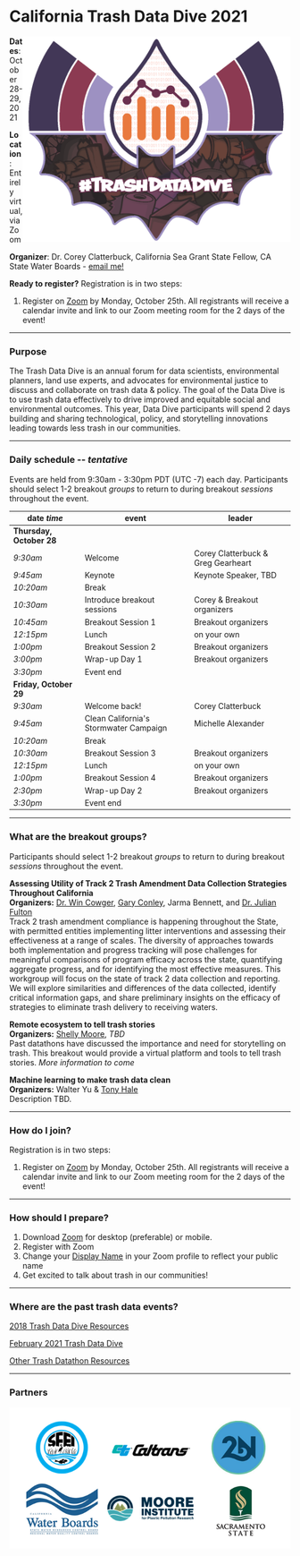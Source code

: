 # California Trash Data Dive 2021

<img align="right" src="TrashDataDive_BatR2.png" width="480"> 

**Dates**: October 28-29, 2021

**Location**: Entirely virtual, via Zoom

**Organizer**: Dr. Corey Clatterbuck, California Sea Grant State Fellow, CA State Water Boards - [email me!](mailto:Corey.Clatterbuck@waterboards.ca.gov)

**Ready to register?** Registration is in two steps:  
1. Register on [Zoom](https://waterboards.zoom.us/meeting/register/tJcpcequqjooG9fOcH59gx3ckXFx4oHMfy7n) by Monday, October 25th. All registrants will receive a calendar invite and link to our Zoom meeting room for the 2 days of the event!  

***

### Purpose
The Trash Data Dive is an annual forum for data scientists, environmental planners, land use experts, and advocates for environmental justice to discuss and collaborate on trash data & policy. The goal of the Data Dive is to use trash data effectively to drive improved and equitable social and environmental outcomes. This year, Data Dive participants will spend 2 days building and sharing technological, policy, and storytelling innovations leading towards less trash in our communities. 

***

### Daily schedule -- *tentative*

Events are held from 9:30am - 3:30pm PDT (UTC -7) each day. Participants should select 1-2 breakout *groups* to return to during breakout *sessions* throughout the event. 

|date *time* | event              | leader               |
|------------|--------------------|----------------------|
|**Thursday, October 28**|
|*9:30am*    | Welcome            | Corey Clatterbuck & Greg Gearheart
|*9:45am*    | Keynote            | Keynote Speaker, TBD
|*10:20am*   | Break              |
|*10:30am*   | Introduce breakout sessions | Corey & Breakout organizers
|*10:45am*   | Breakout Session 1 | Breakout organizers
|*12:15pm*   | Lunch              | on your own
|*1:00pm*    | Breakout Session 2 | Breakout organizers
|*3:00pm*    | Wrap-up Day 1      | Breakout organizers
|*3:30pm*    | Event end          |
|**Friday, October 29**|
|*9:30am*    | Welcome back!      | Corey Clatterbuck
|*9:45am*    | Clean California's Stormwater Campaign | Michelle Alexander
|*10:20am*   | Break              |
|*10:30am*   | Breakout Session 3 | Breakout organizers
|*12:15pm*   | Lunch              | on your own
|*1:00pm*    | Breakout Session 4 | Breakout organizers
|*2:30pm*    | Wrap-up Day 2      | Breakout organizers
|*3:30pm*    | Event end          |

***

### What are the breakout groups?

Participants should select 1-2 breakout *groups* to return to during breakout *sessions* throughout the event.

**Assessing Utility of Track 2 Trash Amendment Data Collection Strategies Throughout California**  
**Organizers:** [Dr. Win Cowger](www.wincowger.com), [Gary Conley](https://www.2ndnaturewater.com/about/), Jarma Bennett, and [Dr. Julian Fulton](https://www.researchgate.net/profile/Julian-Fulton-2)  
Track 2 trash amendment compliance is happening throughout the State, with permitted entities implementing litter interventions and assessing their effectiveness at a range of scales. The diversity of approaches towards both implementation and progress tracking will pose challenges for meaningful comparisons of program efficacy across the state, quantifying aggregate progress, and for identifying the most effective measures. This workgroup will focus on the state of track 2 data collection and reporting. We will explore similarities and differences of the data collected, identify critical information gaps, and share preliminary insights on the efficacy of strategies to eliminate trash delivery to receiving waters.  


**Remote ecosystem to tell trash stories**  
**Organizers:** [Shelly Moore](https://mooreplasticresearch.org/staff/), *TBD*  
Past datathons have discussed the importance and need for storytelling on trash. This breakout would provide a virtual platform and tools to tell trash stories. *More information to come*


**Machine learning to make trash data clean**  
**Organizers:** Walter Yu & [Tony Hale](https://www.sfei.org/users/tony-hale)  
Description TBD. 


***

### How do I join?
Registration is in two steps:  
1. Register on [Zoom](https://waterboards.zoom.us/meeting/register/tJcpcequqjooG9fOcH59gx3ckXFx4oHMfy7n) by Monday, October 25th. All registrants will receive a calendar invite and link to our Zoom meeting room for the 2 days of the event! 


***

### How should I prepare?
1. Download [Zoom](https://zoom.us/) for desktop (preferable) or mobile. 
2. Register with Zoom
3. Change your [Display Name](https://support.zoom.us/hc/en-us/articles/201363203-Customizing-your-profile) in your Zoom profile to reflect your public name
4. Get excited to talk about trash in our communities!

***

### Where are the past trash data events?
[2018 Trash Data Dive Resources](https://github.com/SCCWRP/2018TrashDataDive)

[February 2021 Trash Data Dive](https://sites.google.com/sfei.org/trash/notes-from-the-field/trash-workshop)

[Other Trash Datathon Resources](https://cawaterboarddatacenter.github.io/Datathon-Resources/TrashProjects.html)

***

### Partners

<img align="bottom" src="2021datadive_logos.png" width="650"> 
